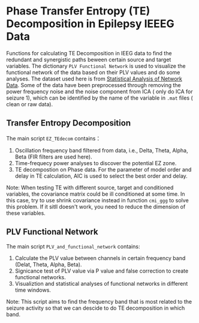 # Phase Transfer Entropy (TE) Decomposition in Epilepsy IEEEG Data

Functions for calculating TE Decomposition in IEEG data to find the redundant and synergistic paths beween certain source and target variables. The dictionary 
`PLV Functional Network` is used to visualize the functional network of the data based on their PLV values and do some analyses. The dataset used here is from [Statistical Analysis of Network Data](https://math.bu.edu/people/kolaczyk/datasets.html). Some of the data have been preprocessed through removing the power frequency noise and the noise component from ICA ( only do ICA for seizure 1), which can be identified by the name of the variable in `.mat` files ( clean or raw data).  

## Transfer Entropy Decomposition
The main script `EZ_TEdecom` contains：
1) Oscillation  frequency band  filtered from data, i.e., Delta, Theta, Alpha, Beta (FIR filters are used here).
2) Time-frequecy power analyses to discover the potential EZ zone.
3) TE decompostion on Phase data. For the parameter of model order and delay in TE calculation, AIC is used to select the best order and delay.
   
Note: When testing TE with different source, target and conditioned variables, the covariance matrix could be ill conditioned at some time. In this case, try to use shrink covariance instead in function `cmi_ggg` to solve this problem. If it sitll doesn't work, you need to reduce the dimension of these variables.



## PLV Functional Network
The main script `PLV_and_functional_network` contains:
1) Calculate the PLV value between channels in certain frequency band (Delat, Theta, Alpha, Beta).
2) Signicance test of PLV value via P value and false correction to create functional networks.
3) Visualiztion and statistical analyses of functional networks in different time windows.

Note: This script aims to find the frequency band that is most related to the seizure activity so that we can descide to do TE decomposition in which band.
